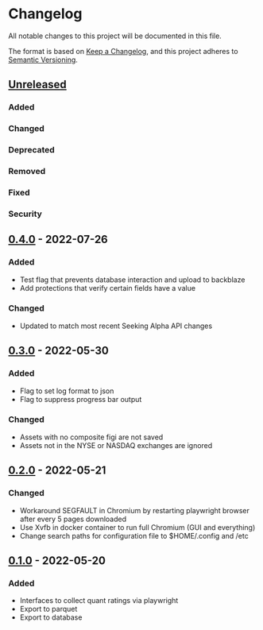 # Changelog
All notable changes to this project will be documented in this file.

The format is based on [Keep a Changelog](https://keepachangelog.com/en/1.0.0/),
and this project adheres to [Semantic Versioning](https://semver.org/spec/v2.0.0.html).

## [Unreleased]
### Added

### Changed

### Deprecated

### Removed

### Fixed

### Security

## [0.4.0] - 2022-07-26
### Added
- Test flag that prevents database interaction and upload to backblaze
- Add protections that verify certain fields have a value

### Changed
- Updated to match most recent Seeking Alpha API changes

## [0.3.0] - 2022-05-30
### Added
- Flag to set log format to json
- Flag to suppress progress bar output

### Changed
- Assets with no composite figi are not saved
- Assets not in the NYSE or NASDAQ exchanges are ignored

## [0.2.0] - 2022-05-21
### Changed
- Workaround SEGFAULT in Chromium by restarting playwright browser after
  every 5 pages downloaded
- Use Xvfb in docker container to run full Chromium (GUI and everything)
- Change search paths for configuration file to $HOME/.config and /etc

## [0.1.0] - 2022-05-20
### Added
- Interfaces to collect quant ratings via playwright
- Export to parquet
- Export to database

[Unreleased]: https://github.com/penny-vault/import-sa-quant-rank/compare/v0.4.0...HEAD
[0.4.0]: https://github.com/penny-vault/import-sa-quant-rank/compare/v0.3.0...v0.4.0
[0.3.0]: https://github.com/penny-vault/import-sa-quant-rank/compare/v0.2.0...v0.3.0
[0.2.0]: https://github.com/penny-vault/import-sa-quant-rank/compare/v0.1.0...v0.2.0
[0.1.0]: https://github.com/penny-vault/import-sa-quant-rank/releases/tag/v0.1.0
